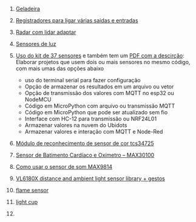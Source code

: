1. [Geladeira](https://blog.arduino.cc/2019/09/25/logging-refrigerator-temperature-with-arduino/)
2. [Registradores para ligar várias saidas e entradas](https://www.youtube.com/watch?v=Ys2fu4NINrA)
3. [Radar com lidar adaptar](https://github.com/easytarget/esp32-cjmcu-531-demo)
4. [Sensores de luz](https://www.youtube.com/watch?v=r6mof_5w0rU)
5. [Uso do kit de 37 sensores](https://www.instructables.com/Arduino-37-in-1-Sensors-Kit-Explained/) e também tem um [PDF com a descirção](https://images-eu.ssl-images-amazon.com/images/I/C1lrpIfADaS.pdf): Elaborar projetos que usem dois ou mais sensores no mesmo código, com mais umas das opções abaixo
   *  uso do terminal serial para fazer configuração
   * Opção de armazenar os resultados em um arquivo ou vetor
   * Opção de transmissão dos valores com MQTT no esp32 ou NodeMCU
   * Código em MicroPython com arquivo ou transmissão MQTT
   * Código em MicroPython que pode ser atualizado sem fio
   * Interface com HC-12 para transmissão ou NRF24L01
   * Armazenar valores na nuvem do Ubidots
   * Armazenar valores e interação com MQTT e Node-Red
   
 6. [Módulo de reconhecimento de sensor de cor tcs34725](https://blog.baudaeletronica.com.br/utilizando-o-sensor-de-cor-tcs34725/)
 7. [ Sensor de Batimento Cardíaco e Oxímetro – MAX30100](https://curtocircuito.com.br/blog/Categoria%20Arduino/como-utilizar-o-sensor-de-batimento-cardiaco-e-oximetro-%E2%80%93-max30100)
 8. [Como usar o sensor de som MAX9814](https://curtocircuito.com.br/blog/como-usar-o-max9814)
 9. [VL6180X distance and ambient light sensor library + gestos ](https://www.arduino.cc/reference/en/libraries/vl6180x/)
 10. [flame sensor](https://www.electronicshub.org/arduino-flame-sensor-interface/)
 11. [light cup](https://arduinomodules.info/ky-027-magic-light-cup-module/)
 12. 

